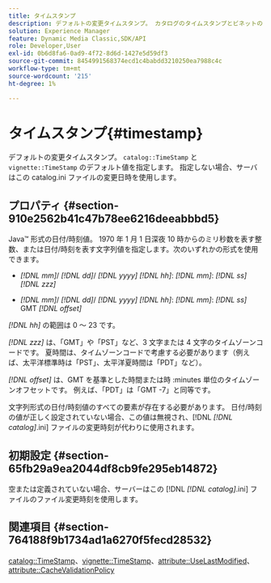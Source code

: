 ```yaml
---
title: タイムスタンプ
description: デフォルトの変更タイムスタンプ。 カタログのタイムスタンプとビネットのタイムスタンプのデフォルト値を提供します。 指定しない場合、サーバはこの catalog.ini ファイルの変更日時を使用します。
solution: Experience Manager
feature: Dynamic Media Classic,SDK/API
role: Developer,User
exl-id: 0b6d8fa6-0ad9-4f72-8d6d-1427e5d59df3
source-git-commit: 8454991568374ecd1c4babdd3210250ea7988c4c
workflow-type: tm+mt
source-wordcount: '215'
ht-degree: 1%

---
```


# タイムスタンプ{#timestamp}

デフォルトの変更タイムスタンプ。 `catalog::TimeStamp` と `vignette::TimeStamp` のデフォルト値を指定します。 指定しない場合、サーバはこの catalog.ini ファイルの変更日時を使用します。

## プロパティ {#section-910e2562b41c47b78ee6216deeabbbd5}

Java™ 形式の日付/時刻値。 1970 年 1 月 1 日深夜 10 時からのミリ秒数を表す整数、または日付/時刻を表す文字列値を指定します。次のいずれかの形式を使用できます。

* *[!DNL mm]*/ *[!DNL dd]*/ *[!DNL yyyy]* *[!DNL hh]*: *[!DNL mm]*: *[!DNL ss]* *[!DNL zzz]*

* *[!DNL mm]*/ *[!DNL dd]*/ *[!DNL yyyy]* *[!DNL hh]*: *[!DNL mm]*: *[!DNL ss]* GMT *[!DNL offset]*

*[!DNL hh]* の範囲は 0 ～ 23 です。

*[!DNL zzz]* は、「GMT」や「PST」など、3 文字または 4 文字のタイムゾーンコードです。 夏時間は、タイムゾーンコードで考慮する必要があります（例えば、太平洋標準時は「PST」、太平洋夏時間は「PDT」など）。

*[!DNL offset]* は、GMT を基準とした時間または時 :minutes 単位のタイムゾーンオフセットです。 例えば、「PDT」は「GMT -7」と同等です。

文字列形式の日付/時刻値のすべての要素が存在する必要があります。 日付/時刻の値が正しく設定されていない場合、この値は無視され、[!DNL *[!DNL catalog]*.ini] ファイルの変更時刻が代わりに使用されます。

## 初期設定 {#section-65fb29a9ea2044df8cb9fe295eb14872}

空または定義されていない場合、サーバーはこの [!DNL *[!DNL catalog]*.ini] ファイルのファイル変更時刻を使用します。

## 関連項目 {#section-764188f9b1734ad1a6270f5fecd28532}

[catalog::TimeStamp](../../../../../ir-api/material-cat/image-rendering-api-ref/c-ir-material-catalog/c-ir-material-data-reference/r-ir-timestamp-dataref.md#reference-6daf7973dc4f4b4e9e8165756db7c319)、[vignette::TimeStamp](../../../../../ir-api/material-cat/image-rendering-api-ref/c-ir-material-catalog/c-ir-vignette-map-reference/r-ir-timestamp-vignette.md#reference-d57cdd40a6a645d199dbb1d56cc85bc1)、[attribute::UseLastModified](../../../../../ir-api/material-cat/image-rendering-api-ref/c-ir-material-catalog/c-ir-attributes-reference/r-ir-uselastmodified.md#reference-d2ab628c9e004fedbd38324866dbca1d)、[attribute::CacheValidationPolicy](../../../../../ir-api/material-cat/image-rendering-api-ref/c-ir-material-catalog/c-ir-attributes-reference/r-ir-cachevalidationpolicy.md#reference-2d71679733474d8aa116db6ceba87fa4)
